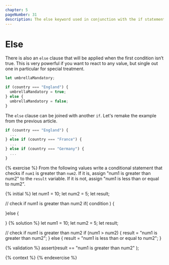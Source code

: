 ```yaml
---
chapter: 5
pageNumber: 31
description: The else keyword used in conjunction with the if statement to provide an alternative code block to execute when the condition specified in the if statement evaluates to false.
---
```

# Else

There is also an `else` clause that will be applied when the first condition isn’t true. This is very powerful if you want to react to any value, but single out one in particular for special treatment.

```javascript
let umbrellaMandatory;

if (country === "England") {
  umbrellaMandatory = true;
} else {
  umbrellaMandatory = false;
}
```

The `else` clause can be joined with another `if`. Let's remake the example from the previous article.

```javascript
if (country === "England") {
  ...
} else if (country === "France") {
  ...
} else if (country === "Germany") {
  ...
}
```

{% exercise %}
From the following values write a conditional statement that checks if `num1` is greater than `num2`. If it is, assign "num1 is greater than num2" to the `result` variable. If it is not, assign "num1 is less than or equal to num2".

{% initial %}
let num1 = 10;
let num2 = 5;
let result;

// check if num1 is greater than num2
if( condition ) {

}else {

}
{% solution %}
let num1 = 10;
let num2 = 5;
let result;

// check if num1 is greater than num2
if (num1 > num2) {
  result = "num1 is greater than num2";
} else {
  result = "num1 is less than or equal to num2";
}

{% validation %}
assert(result == "num1 is greater than num2" );

{% context %}
{% endexercise %}

